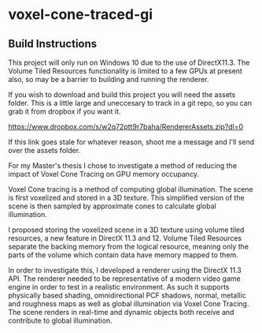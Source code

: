 # voxel-cone-traced-gi

Build Instructions
------------------
This project will only run on Windows 10 due to the use of DirectX11.3. The Volume Tiled Resources functionality is limited to a few GPUs at present also, so may be a barrier to building and running the renderer.

If you wish to download and build this project you will need the assets folder. This is a little large and uneccesary to track in a git repo, so you can grab it from dropbox if you want it.

https://www.dropbox.com/s/w2q72ptt9r7baha/RendererAssets.zip?dl=0

If this link goes stale for whatever reason, shoot me a message and I'll send over the assets folder.


For my Master's thesis I chose to investigate a method of reducing the impact of Voxel Cone Tracing on GPU memory occupancy.

Voxel Cone tracing is a method of computing global illumination. The scene is first voxelized and stored in a 3D texture. This simplified version of the scene is then sampled by approximate cones to calculate global illumination.

I proposed storing the voxelized scene in a 3D texture using volume tiled resources, a new feature in DirectX 11.3 and 12. Volume Tiled Resources separate the backing memory from the logical resource, meaning only the parts of the volume which contain data have memory mapped to them. 

In order to investigate this, I developed a renderer using the DirectX 11.3 API. The renderer needed to be representative of a modern video game engine in order to test in a realistic environment. As such it supports physically based shading, omnidirectional PCF shadows, normal, metallic and roughness maps as well as global illumination via Voxel Cone Tracing. The scene renders in real-time and dynamic objects both receive and contribute to global illumination.



